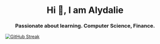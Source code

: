 <h1 align="center">Hi 👋, I am Alydalie</h1>
<h3 align="center">Passionate about learning. Computer Science, Finance.</h3>
<a href="" target="blank"><img align="center" src="https://streak-stats.demolab.com?user=Alydalie&theme=holi-theme&hide_border=true&mode=weekly&card_width=494&type=png&hide_current_streak=true" alt="GitHub Streak" /></a>
